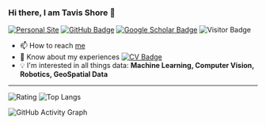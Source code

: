 


### Hi there, I am Tavis Shore 👋 
[![Personal Site](https://img.shields.io/badge/Personal-Site-red)](https://tavisshore.co.uk)
[![GitHub Badge](https://img.shields.io/github/followers/tavisshore?style=social)](https://github.com/tavisshore?tab=followers)
[![Google Scholar Badge](https://img.shields.io/badge/Google-Scholar-blue)](https://scholar.google.com/citations?user=jHEABmkAAAAJ&hl=en)
![Visitor Badge](https://visitor-badge.laobi.icu/badge?page_id=tavisshore.tavisshore)

- 📫 How to reach [me](https://www.tavisshore.co.uk)
- 📄 Know about my experiences [![CV Badge](https://img.shields.io/badge/My-CV-critical)](https://www.tavisshore.co.uk/cv/)
- :bulb: I'm interested in all things data: **Machine Learning, Computer Vision, Robotics, GeoSpatial Data**

---

![Rating](https://github-readme-stats.vercel.app/api?username=tavisshore&show_icons=true)
![Top Langs](https://github-readme-stats.vercel.app/api/top-langs/?username=tavisshore&langs_count=3)

![GitHub Activity Graph](https://cdn.hackernoon.com/images/cl-0-trqiv-904-gq-0-as-63-xgab-2-dm.jpg)


<!-- ![Top Langs](https://github-readme-stats.vercel.app/api/top-langs/?username=yunusserhat&hide_langs_below=10) -->

